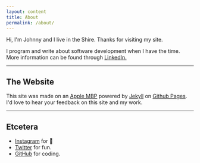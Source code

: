 ```yaml
---
layout: content
title: About
permalink: /about/
---
```


Hi, I'm Johnny and I live in the Shire. Thanks for visiting my site.

I program and write about software development when I have the time. More information can be found through <a href="https://www.linkedin.com/" data-network="LinkedIn" data-proofer-ignore>LinkedIn.</a>

---

## The Website

This site was made on an [Apple MBP](https://www.apple.com/) powered by [Jekyll](https://jekyllrb.com) on [Github Pages](https://pages.github.com).
I'd love to hear your feedback on this site and my work.

---

## Etcetera

- [Instagram](https://www.instagram.com/markoshorro) for 📸
- [Twitter](https://www.twitter.com/markoshorro) for fun.
- [GitHub](https://www.github.com/markoshorro) for coding.
